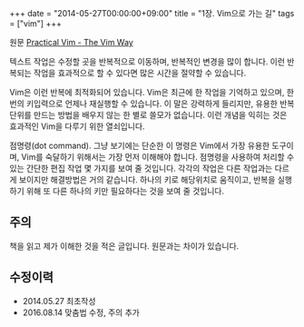 +++
date = "2014-05-27T00:00:00+09:00"
title = "1장. Vim으로 가는 길"
tags = ["vim"]
+++

원문 [Practical Vim - The Vim Way](http://media.pragprog.com/titles/dnvim/vim.pdf)

텍스트 작업은 수정할 곳을 반복적으로 이동하며, 반복적인 변경을 많이 합니다. 이런 반복되는 작업을 효과적으로 할 수 있다면 많은 시간을 절약할 수 있습니다. 

Vim은 이런 반복에 최적화되어 있습니다. Vim은 최근에 한 작업을 기억하고 있으며, 한 번의 키입력으로 언제나 재실행할 수 있습니다. 이 말은 강력하게 들리지만, 유용한 반복 단위를 만드는 방법을 배우지 않는 한 별로 쓸모가 없습니다. 이런 개념을 익히는 것은 효과적인 Vim을 다루기 위한 열쇠입니다.

점명령(dot command). 그냥 보기에는 단순한 이 명령은 Vim에서 가장 유용한 도구이며, Vim를 숙달하기 위해서는 가장 먼저 이해해야 합니다. 점명령을 사용하여 처리할 수 있는 간단한 편집 작업 몇 가지를 보여 줄 것입니다. 각각의 작업은 다른 작업과는 다르게 보이지만 해결방법은 거의 같습니다. 하나의 키로 해당위치로 움직이고, 반복을 실행하기 위해 또 다른 하나의 키만 필요하다는 것을 보여 줄 것입니다.

## 주의

책을 읽고 제가 이해한 것을 적은 글입니다. 원문과는 차이가 있습니다.  


## 수정이력
- 2014.05.27 최초작성
- 2016.08.14 맞춤법 수정, 주의 추가